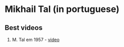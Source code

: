 # Mikhail Tal (in portuguese)

## Best videos

1. M. Tal em 1957 - [video](https://www.youtube.com/watch?v=bgLHqAksOdU)
